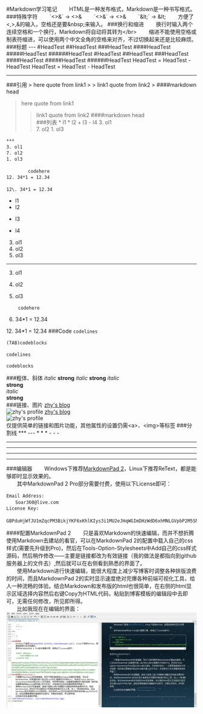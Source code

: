 <section>
#Markdown学习笔记
　　HTML是一种发布格式，Markdown是一种书写格式。
###特殊字符
　　`<>&` &rarr; <>&  
　　`&lt;&gt;&amp;` &rarr; &lt;&gt;&amp;  
　　`&amp;lt;` &rarr; &amp;lt;  
　　方便了<,>,&的输入，空格还是要&amp;nbsp;来输入。
###换行和缩进
　　换行时输入两个连续空格和一个换行，Markdown将自动将其转为&lt;/br>  
　　缩进不能使用空格或制表符缩进，可以使用两个中文全角的空格来对齐，不过切换起来还是比较麻烦。
###标题
---
	#HeadTest
	##HeadTest
	###HeadTest
	####HeadTest
	#####HeadTest
	######HeadTest
#HeadTest
##HeadTest
###HeadTest
####HeadTest
#####HeadTest
######HeadTest
	HeadTest
	=
	HeadTest
	-
	HeadTest
HeadTest
=
HeadTest
-
HeadTest  

---
###引用
	> here quote from link1
	> > link1 quote from link2
	> ####markdown head
> here quote from link1
> > link1 quote from link2
> ####markdown head  
###列表
	* l1
	* l2
	+ l3
	- l4
	3. ol1	
	7. ol2
	1. ol3
	
	***
	3. ol1
	7. ol2
	1. ol3
	
			codehere
	12. 34*1 = 12.34
	
	12\. 34*1 = 12.34
* l1
* l2
+ l3
- l4  
3. ol1
7. ol2
1. ol3

***
3. ol1
7. ol2
1. ol3 

		codehere

12. 34*1 = 12.34  

12\. 34*1 = 12.34
###Code
	`codelines`

	(TAB)codeblocks
`codelines`  

	codeblocks
###粗体、斜体
	*italic*
	**strong**
	_italic_
	__strong__
*italic*  
**strong**  
_italic_  
__strong__  
###链接、图片
	[zhy's blog](https://zhyack.github.io/)  
	![zhy's profile](https://zhyack.github.io/pics/Profile.jpg)
[zhy's blog](https://zhyack.github.io/)  
![zhy's profile](https://zhyack.github.io/pics/Profile.jpg)  
仅提供简单的链接和图片功能，其他属性的设置仍需&lt;a>、&lt;img>等标签
###分割线
	***
	---
	* * *
	- - -
***
---
* * *
- - -
###编辑器
　　Windows下推荐[MarkdownPad 2](http://markdownpad.com/)，Linux下推荐ReText，都是能够即时显示效果的。  
　　其中MarkdownPad 2 Pro部分需要付费，使用以下License即可：

    Email Address:
	　　Soar360@live.com 
	License Key:
	　　GBPduHjWfJU1mZqcPM3BikjYKF6xKhlKIys3i1MU2eJHqWGImDHzWdD6xhMNLGVpbP2M5SN6bnxn2kSE8qHqNY5QaaRxmO3YSMHxlv2EYpjdwLcPwfeTG7kUdnhKE0vVy4RidP6Y2wZ0q74f47fzsZo45JE2hfQBFi2O9Jldjp1mW8HUpTtLA2a5/sQytXJUQl/QKO0jUQY4pa5CCx20sV1ClOTZtAGngSOJtIOFXK599sBr5aIEFyH0K7H4BoNMiiDMnxt1rD8Vb/ikJdhGMMQr0R4B+L3nWU97eaVPTRKfWGDE8/eAgKzpGwrQQoDh+nzX1xoVQ8NAuH+s4UcSeQ==
####配置MarkdownPad 2
　　只是喜欢Markdown的快速编辑，而并不想折腾使用Markdown去建站的看官，可以在MarkdownPad 2的配置中载入自己的css样式(需要先升级到Pro)，然后在Tools-Option-Stylesheets中Add自己的css样式源码，然后稍作修改——主要是链接都改为有效链接（我的做法是都指向到github服务器上的文件去）,然后就可以在右侧看到熟悉的界面了。  
　　使用Markdown进行快速编辑，能很大程度上减少写博客时调整各种排版浪费的时间，而且MarkdownPad 2的实时显示速度绝对完爆各种前端可视化工具，给人一种流畅的体验。结合Markdown和发布版的html也很简单，在右侧的html显示区域选择内容然后右键Copy为HTML代码，粘贴到博客模板的编辑段中去即可，无需任何修改，所见即所得。  
　　比如我现在在编辑的界面：
![markdownpreview](../pics/markdownpreview.jpg)
</section>
